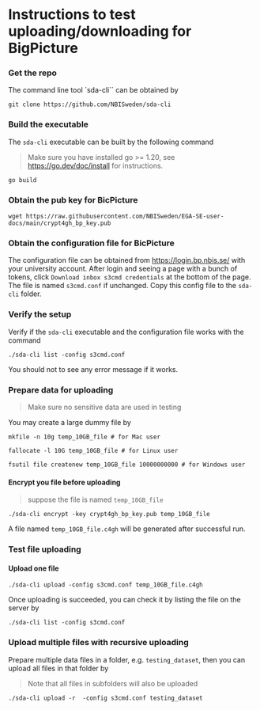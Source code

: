 # Instructions to test uploading/downloading for BigPicture

### Get the repo
The command line tool `sda-cli`` can be obtained by
```    
git clone https://github.com/NBISweden/sda-cli
```

### Build the executable
The `sda-cli` executable can be built by the following command
> Make sure you have installed go >= 1.20, see 
https://go.dev/doc/install for instructions.

```
go build 
```

### Obtain the pub key for BicPicture

```
wget https://raw.githubusercontent.com/NBISweden/EGA-SE-user-docs/main/crypt4gh_bp_key.pub
```

### Obtain the configuration file for BicPicture

The configuration file can be obtained from https://login.bp.nbis.se/ with your university account. After login and seeing a page with a bunch of tokens, click `Download inbox s3cmd credentials` at the bottom of the page. The file is named `s3cmd.conf` if unchanged. Copy this config file to the `sda-cli` folder.

### Verify the setup

Verify if the `sda-cli` executable and the configuration file works with the command 

```
./sda-cli list -config s3cmd.conf
```
You should not to see any error message if it works. 

### Prepare data for uploading
> Make sure no sensitive data are used in testing 

You may create a large dummy file by 
``` 
mkfile -n 10g temp_10GB_file # for Mac user

fallocate -l 10G temp_10GB_file # for Linux user

fsutil file createnew temp_10GB_file 10000000000 # for Windows user
```

#### Encrypt you file before uploading
> suppose the file is named `temp_10GB_file`
```
./sda-cli encrypt -key crypt4gh_bp_key.pub temp_10GB_file
``` 

A file named `temp_10GB_file.c4gh` will be generated after successful run.

### Test file uploading
#### Upload one file

```
./sda-cli upload -config s3cmd.conf temp_10GB_file.c4gh 
```

Once uploading is succeeded, you can check it by listing the file on the server by 

```
./sda-cli list -config s3cmd.conf
```

### Upload multiple files with recursive uploading

Prepare multiple data files in a folder, e.g. `testing_dataset`, then you can upload all files in that folder by 
> Note that all files in subfolders will also be uploaded

```
./sda-cli upload -r  -config s3cmd.conf testing_dataset
```
